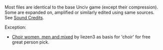 Most files are identical to the base Unciv game (except their compression).
Some are expanded on, amplified or similarly edited using same sources.
See [Sound Credits](https://github.com/yairm210/Unciv/blob/master/docs/Credits.md#sound-credits).

Exception:
* [Choir women, men and mixed](https://freesound.org/people/liezen3/sounds/479941/) by liezen3 as basis for 'choir' for free great person pick.


